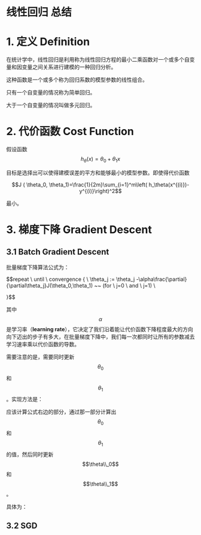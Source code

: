 # 线性回归 总结

# 1. 定义 Definition

在统计学中，线性回归是利用称为线性回归方程的最小二乘函数对一个或多个自变量和因变量之间关系进行建模的一种回归分析。

这种函数是一个或多个称为回归系数的模型参数的线性组合。

只有一个自变量的情况称为简单回归。

大于一个自变量的情况叫做多元回归。

# 2. 代价函数 Cost Function

假设函数 $$h_\theta(x)=\theta_0+\theta_1x$$

目标是选择出可以使得建模误差的平方和能够最小的模型参数。即使得代价函数

$$J ( \theta_0, \theta_1)=\frac{1}{2m}\sum_{i=1}^m\left( h_\theta(x^{(i)})-y^{(i)}\right)^2$$

最小。

# 3. 梯度下降 Gradient Descent

## 3.1 Batch Gradient Descent

批量梯度下降算法公式为：

$$repeat \ until \ convergence \{ \\
 \theta_j := \theta_j -\alpha\frac{\partial}{\partial\theta_j}J(\theta_0,\theta_1) ~~ (for \ j=0 \ and \ j=1) \\

\}$$

其中$$\alpha$$是学习率（**learning rate**），它决定了我们沿着能让代价函数下降程度最大的方向向下迈出的步子有多大，在批量梯度下降中，我们每一次都同时让所有的参数减去学习速率乘以代价函数的导数。

需要注意的是，需要同时更新$$\theta_0$$和$$\theta_1$$。实现方法是：

应该计算公式右边的部分，通过那一部分计算出$$\theta
_0$$和$$\theta_1$$的值，然后同时更新$$\theta\\_0$$和$$\theta\\_1$$。

具体为：

## 3.2 SGD

